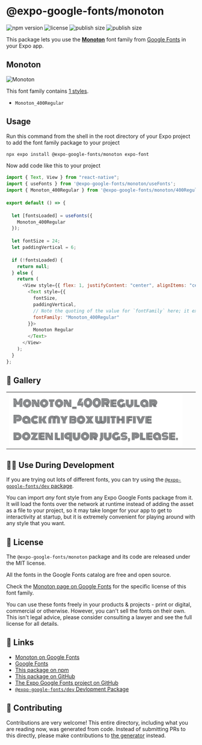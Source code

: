 # @expo-google-fonts/monoton

![npm version](https://flat.badgen.net/npm/v/@expo-google-fonts/monoton)
![license](https://flat.badgen.net/github/license/expo/google-fonts)
![publish size](https://flat.badgen.net/packagephobia/install/@expo-google-fonts/monoton)
![publish size](https://flat.badgen.net/packagephobia/publish/@expo-google-fonts/monoton)

This package lets you use the [**Monoton**](https://fonts.google.com/specimen/Monoton) font family from [Google Fonts](https://fonts.google.com/) in your Expo app.

## Monoton

![Monoton](./font-family.png)

This font family contains [1 styles](#-gallery).

- `Monoton_400Regular`

## Usage

Run this command from the shell in the root directory of your Expo project to add the font family package to your project

```sh
npx expo install @expo-google-fonts/monoton expo-font
```

Now add code like this to your project

```js
import { Text, View } from "react-native";
import { useFonts } from '@expo-google-fonts/monoton/useFonts';
import { Monoton_400Regular } from '@expo-google-fonts/monoton/400Regular';

export default () => {

  let [fontsLoaded] = useFonts({
    Monoton_400Regular
  });

  let fontSize = 24;
  let paddingVertical = 6;

  if (!fontsLoaded) {
    return null;
  } else {
    return (
      <View style={{ flex: 1, justifyContent: "center", alignItems: "center" }}>
        <Text style={{
          fontSize,
          paddingVertical,
          // Note the quoting of the value for `fontFamily` here; it expects a string!
          fontFamily: "Monoton_400Regular"
        }}>
          Monoton Regular
        </Text>
      </View>
    );
  }
};
```

## 🔡 Gallery


||||
|-|-|-|
|![Monoton_400Regular](./400Regular/Monoton_400Regular.ttf.png)||||


## 👩‍💻 Use During Development

If you are trying out lots of different fonts, you can try using the [`@expo-google-fonts/dev` package](https://github.com/expo/google-fonts/tree/master/font-packages/dev#readme).

You can import _any_ font style from any Expo Google Fonts package from it. It will load the fonts over the network at runtime instead of adding the asset as a file to your project, so it may take longer for your app to get to interactivity at startup, but it is extremely convenient for playing around with any style that you want.


## 📖 License

The `@expo-google-fonts/monoton` package and its code are released under the MIT license.

All the fonts in the Google Fonts catalog are free and open source.

Check the [Monoton page on Google Fonts](https://fonts.google.com/specimen/Monoton) for the specific license of this font family.

You can use these fonts freely in your products & projects - print or digital, commercial or otherwise. However, you can't sell the fonts on their own. This isn't legal advice, please consider consulting a lawyer and see the full license for all details.

## 🔗 Links

- [Monoton on Google Fonts](https://fonts.google.com/specimen/Monoton)
- [Google Fonts](https://fonts.google.com/)
- [This package on npm](https://www.npmjs.com/package/@expo-google-fonts/monoton)
- [This package on GitHub](https://github.com/expo/google-fonts/tree/master/font-packages/monoton)
- [The Expo Google Fonts project on GitHub](https://github.com/expo/google-fonts)
- [`@expo-google-fonts/dev` Devlopment Package](https://github.com/expo/google-fonts/tree/master/font-packages/dev)

## 🤝 Contributing

Contributions are very welcome! This entire directory, including what you are reading now, was generated from code. Instead of submitting PRs to this directly, please make contributions to [the generator](https://github.com/expo/google-fonts/tree/master/packages/generator) instead.
